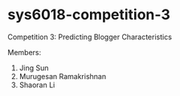 # sys6018-competition-3

Competition 3: Predicting Blogger Characteristics

Members: 
1) Jing Sun
2) Murugesan Ramakrishnan
3) Shaoran Li
